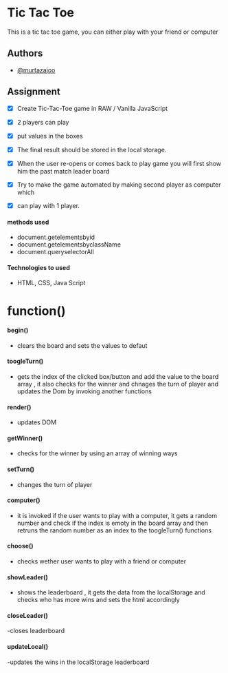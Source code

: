 # Tic Tac Toe

This is a tic tac toe game, you can either play with your friend or computer

## Authors

- [@murtazajoo](https://www.github.com/murtazajoo)

## Assignment

- [x] Create Tic-Tac-Toe game in RAW / Vanilla JavaScript

- [x] 2 players can play
- [x] put values in the boxes
- [x] The final result should be stored in the local storage.
- [x] When the user re-opens or comes back to play game you will first show him the past match leader board
- [x] Try to make the game automated by making second player as computer which
- [x] can play with 1 player.

#### methods used

- document.getelementsbyid
- document.getelementsbyclassName
- document.queryselectorAll

#### Technologies to used

- HTML, CSS, Java Script

# function()

#### begin()

- clears the board and sets the values to defaut

#### toogleTurn()

- gets the index of the clicked box/button and add the value to the board array , it also checks for the winner and chnages the turn of player and updates the Dom by invoking another functions

#### render()

- updates DOM

#### getWinner()

- checks for the winner by using an array of winning ways

#### setTurn()

- changes the turn of player

#### computer()

- it is invoked if the user wants to play with a computer, it gets a random number and check if the index is emoty in the board array and then retruns the random number as an index to the toogleTurn() functions

#### choose()

- checks wether user wants to play with a friend or computer

#### showLeader()

- shows the leaderboard , it gets the data from the localStorage and checks who has more wins and sets the html accordingly

#### closeLeader()

-closes leaderboard

#### updateLocal()

-updates the wins in the localStorage leaderboard
